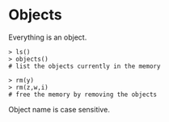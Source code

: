 # Objects

Everything is an object.


    > ls()
    > objects()
    # list the objects currently in the memory

    > rm(y)
    > rm(z,w,i)
    # free the memory by removing the objects


Object name is case sensitive.
